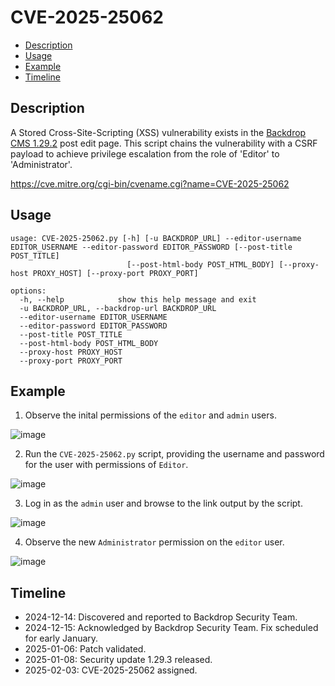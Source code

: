 # CVE-2025-25062

- [Description](#description)
- [Usage](#usage)
- [Example](#example)
- [Timeline](#timeline)

## Description
A Stored Cross-Site-Scripting (XSS) vulnerability exists in the [Backdrop CMS 1.29.2](https://github.com/backdrop/backdrop/releases/tag/1.29.2) post edit page. This script chains the vulnerability with a CSRF payload to achieve privilege escalation from the role of 'Editor' to 'Administrator'.

https://cve.mitre.org/cgi-bin/cvename.cgi?name=CVE-2025-25062

## Usage

```
usage: CVE-2025-25062.py [-h] [-u BACKDROP_URL] --editor-username EDITOR_USERNAME --editor-password EDITOR_PASSWORD [--post-title POST_TITLE]
                          [--post-html-body POST_HTML_BODY] [--proxy-host PROXY_HOST] [--proxy-port PROXY_PORT]

options:
  -h, --help            show this help message and exit
  -u BACKDROP_URL, --backdrop-url BACKDROP_URL
  --editor-username EDITOR_USERNAME
  --editor-password EDITOR_PASSWORD
  --post-title POST_TITLE
  --post-html-body POST_HTML_BODY
  --proxy-host PROXY_HOST
  --proxy-port PROXY_PORT
```

## Example

1. Observe the inital permissions of the `editor` and `admin` users.
   
![image](https://github.com/user-attachments/assets/034bd5a0-2470-41fa-bdde-29b1b72437cd)

2. Run the `CVE-2025-25062.py` script, providing the username and password for the user with permissions of `Editor`.

![image](https://github.com/user-attachments/assets/27eff287-1a22-4f1f-9b07-6ddbe5dffa11)

3. Log in as the `admin` user and browse to the link output by the script.

![image](https://github.com/user-attachments/assets/1180aeb4-5627-44f6-9ebf-09ddbe39a95e)

4. Observe the new `Administrator` permission on the `editor` user.

![image](https://github.com/user-attachments/assets/9cd52f60-9cff-4cf2-a705-a1e229bc121e)

## Timeline
- 2024-12-14: Discovered and reported to Backdrop Security Team.
- 2024-12-15: Acknowledged by Backdrop Security Team. Fix scheduled for early January.
- 2025-01-06: Patch validated.
- 2025-01-08: Security update 1.29.3 released.
- 2025-02-03: CVE-2025-25062 assigned.
